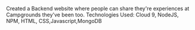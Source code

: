 Created a Backend website where people can share they're experiences at Campgrounds they've been too. Technologies Used: Cloud 9, NodeJS, NPM, HTML,
CSS,Javascript,MongoDB
